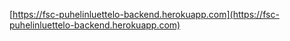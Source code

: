 [https://fsc-puhelinluettelo-backend.herokuapp.com](https://fsc-puhelinluettelo-backend.herokuapp.com)
